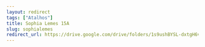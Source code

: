 ```yaml
---
layout: redirect
tags: ["Atalhos"]
title: Sophia Lemes 15A
slug: sophialemes
redirect_url: https://drive.google.com/drive/folders/1s9ushBYSL-dxtgH6vgrDCA_waXpkjbgT?usp=drive_link
---
```

